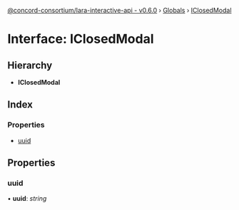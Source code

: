 [@concord-consortium/lara-interactive-api - v0.6.0](../README.md) › [Globals](../globals.md) › [IClosedModal](iclosedmodal.md)

# Interface: IClosedModal

## Hierarchy

* **IClosedModal**

## Index

### Properties

* [uuid](iclosedmodal.md#uuid)

## Properties

###  uuid

• **uuid**: *string*

